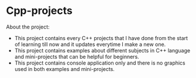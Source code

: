 # Cpp-projects

<This project is under MIT License>
  
  About the project:
  * This project contains every C++ projects that I have done from the start of learning till now and it updates everytime I make a new one.
  * This project contains examples about different subjects in C++ language and mini-projects that can be helpful for beginners.
  * This project contains console application only and there is no graphics used in both examples and mini-projects.
